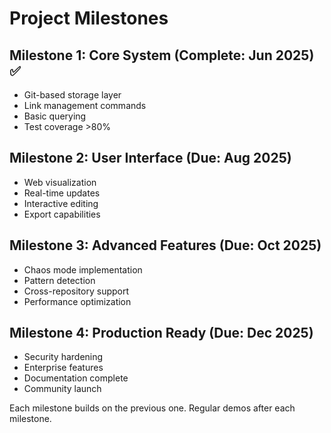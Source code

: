 # Project Milestones

## Milestone 1: Core System (Complete: Jun 2025) ✅

- Git-based storage layer
- Link management commands
- Basic querying
- Test coverage >80%

## Milestone 2: User Interface (Due: Aug 2025)

- Web visualization
- Real-time updates
- Interactive editing
- Export capabilities

## Milestone 3: Advanced Features (Due: Oct 2025)

- Chaos mode implementation
- Pattern detection
- Cross-repository support
- Performance optimization

## Milestone 4: Production Ready (Due: Dec 2025)

- Security hardening
- Enterprise features
- Documentation complete
- Community launch

Each milestone builds on the previous one. Regular demos after each milestone.
